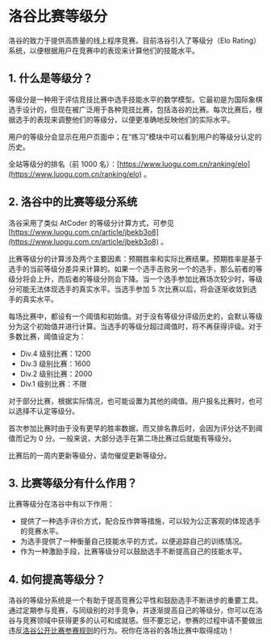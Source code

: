 # 洛谷比赛等级分

洛谷的致力于提供高质量的线上程序竞赛。目前洛谷引入了等级分（Elo Rating）系统，以便根据用户在竞赛中的表现来计算他们的技能水平。

## 1. 什么是等级分？

等级分是一种用于评估竞技比赛中选手技能水平的数学模型。它最初是为国际象棋选手设计的，但现在被广泛用于各种竞技比赛，包括洛谷的比赛。每次比赛后，根据选手的表现来调整他们的等级分，以便更准确地反映他们的实际水平。

用户的等级分会显示在用户页面中；在“练习”模块中可以看到用户的等级分认定的历史。

全站等级分的排名（前 1000 名）：[https://www.luogu.com.cn/ranking/elo](https://www.luogu.com.cn/ranking/elo) 。

## 2. 洛谷中的比赛等级分系统

洛谷采用了类似 AtCoder 的等级分计算方式，可参见 [https://www.luogu.com.cn/article/jbekb3o8](https://www.luogu.com.cn/article/jbekb3o8) 。

比赛等级分的计算涉及两个主要因素：预期胜率和实际比赛结果。预期胜率是基于选手的当前等级分差异来计算的。如果一个选手击败另一个的选手，那么前者的等级分将会上升，而后者的等级分则会下降。当一个选手参加比赛场次较少时，等级分可能无法体现选手的真实水平。当选手参加 5 次比赛以后，将会逐渐收敛到选手的真实水平。

每场比赛中，都设有一个阈值和初始值。对于没有等级分评级历史的，会默认等级分为这个初始值并进行计算。当选手的等级分超过阈值时，将不再获得评级。对于多数比赛，阈值设定为：

- Div.4 级别比赛：1200
- Div.3 级别比赛：1600
- Div.2 级别比赛：2000
- Div.1 级别比赛：不限

对于部分比赛，根据实际情况，也可能设置为其他的阈值。用户报名比赛时，也可以选择不认定等级分。

首次参加比赛时由于没有更早的胜率数据，而又排名靠后时，会因为评分达不到阈值而记为 0 分。一般来说，大部分选手在第二场比赛过后就能有等级分。

比赛后的一周内更新等级分，请勿催促更新等级分。

## 3. 比赛等级分有什么作用？

比赛等级分在洛谷中有以下作用：

- 提供了一种选手评价方式，配合反作弊等措施，可以较为公正客观的体现选手的竞赛水平。
- 为选手提供了一种衡量自己技能水平的方式，以便追踪自己的训练情况。
- 作为一种激励手段，比赛等级分可以鼓励选手不断提高自己的技能水平。

## 4. 如何提高等级分？

洛谷的等级分系统是一个有助于提高竞赛公平性和鼓励选手不断进步的重要工具。通过定期参与竞赛，与同级别的对手竞争，并逐渐提高自己的等级分，你可以在洛谷与竞赛领域中获得更多的认可和成就感。但不要忘记，参赛的过程中请不要做出违反[洛谷公开比赛参赛规则](../../../rules/community/contest-participation.md)的行为。祝你在洛谷的各场比赛中取得成功！
